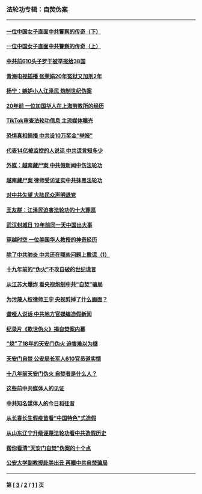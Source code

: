 ### 法轮功专辑：自焚伪案
---
#### [一位中国女子直面中共警察的传奇（下）](../../pages/nf5562/n12989706.md?06090430) 
#### [一位中国女子直面中共警察的传奇（上）](../../pages/nf5562/n12985072.md?06090430) 
#### [中共前610头子罗干被举报给38国](../../pages/nf5562/n12975419.md?06090430) 
#### [青海电视插播 张荣娟20年冤狱又加刑2年](../../pages/nf5562/n12738166.md?06090430) 
#### [杨宁：嫉妒小人江泽民 炮制世纪伪案](../../pages/nf5562/n12724108.md?06090430) 
#### [20年前 一位加国华人在上海劳教所的经历](../../pages/nf5562/n12707932.md?06090430) 
#### [TikTok审查法轮功信息 主流媒体曝光](../../pages/nf5562/n12362336.md?06090430) 
#### [恐惧真相插播 中共设10万奖金“举报”](../../pages/nf5562/n12306396.md?06090430) 
#### [代表14亿被监控的人说话 中共谎言知多少](../../pages/nf5562/n12297484.md?06090430) 
#### [外媒：越南藏尸案 中共假新闻中伤法轮功](../../pages/nf5562/n12264411.md?06090430) 
#### [越南藏尸案 律师受访证实中共抹黑法轮功](../../pages/nf5562/n12261878.md?06090430) 
#### [对中共失望 大陆民众声明退党](../../pages/nf5562/n12187315.md?06090430) 
#### [王友群：江泽民迫害法轮功的十大罪恶](../../pages/nf5562/n12169074.md?06090430) 
#### [武汉封城日 19年前同一天中国出大事](../../pages/nf5562/n12150901.md?06090430) 
#### [穿越时空  一位美国华人教授的神奇经历](../../pages/nf5562/n12097460.md?06090430) 
#### [除了中共肺炎 中共还在哪些问题上撒谎（1）](../../pages/nf5562/n11955770.md?06090430) 
#### [十九年前的“伪火”不攻自破的世纪谎言](../../pages/nf5562/n11813238.md?06090430) 
#### [从江苏大爆炸 看央视炮制中共“自焚”骗局](../../pages/nf5562/n11140275.md?06090430) 
#### [为污蔑人权律师王宇 央视剪掉了什么画面？](../../pages/nf5562/n11130142.md?06090430) 
#### [聋哑人说话 中共地方官媒编造假新闻](../../pages/nf5562/n11006067.md?06090430) 
#### [纪录片《欺世伪火》揭自焚案内幕](../../pages/nf5562/n11002664.md?06090430) 
#### [“烧”了18年的天安门伪火 迫害难以为继](../../pages/nf5562/n10996660.md?06090430) 
#### [天安门自焚 公安局长军人610官员道实情](../../pages/nf5562/n10997098.md?06090430) 
#### [十八年前天安门伪火 自焚者是什么人？](../../pages/nf5562/n10996556.md?06090430) 
#### [这些前中共媒体人的见证](../../pages/nf5562/n10845276.md?06090430) 
#### [中共知名媒体人的今日和往昔](../../pages/nf5562/n10843569.md?06090430) 
#### [从长春长生假疫苗看“中国特色”式造假](../../pages/nf5562/n10684053.md?06090430) 
#### [从山东辽宁升级诬蔑法轮功看中共造假历史](../../pages/nf5562/n10668272.md?06090430) 
#### [帮你看清“天安门自焚”伪案的十个点](../../pages/nf5562/n10554707.md?06090430) 
#### [公安大学副教授赴美出丑 再曝中共自焚骗局](../../pages/nf5562/n10558434.md?06090430) 

---
#### 第 [ [3](./3.md?06090430) / [2](./2.md?06090430) / [1](./1.md?06090430) ] 页
